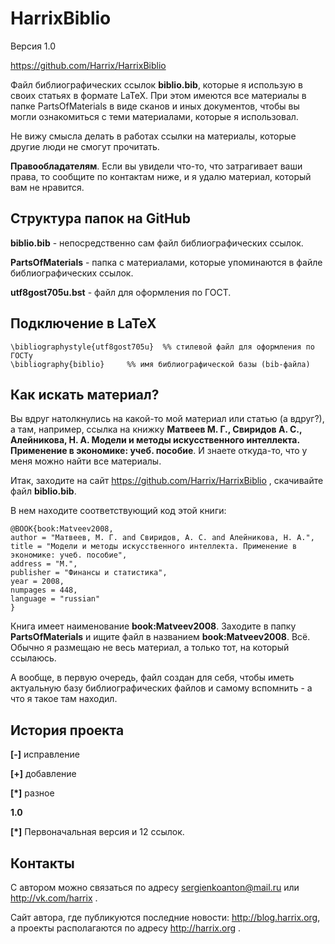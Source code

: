 HarrixBiblio
============

Версия 1.0

https://github.com/Harrix/HarrixBiblio

Файл библиографических ссылок **biblio.bib**, которые я использую в своих статьях в формате LaTeX. При этом имеются все материалы в папке PartsOfMaterials в виде сканов и иных документов, чтобы вы могли ознакомиться с теми материалами, которые я использовал.

Не вижу смысла делать в работах ссылки на материалы, которые другие люди не смогут прочитать.

**Правообладателям**. Если вы увидели что-то, что затрагивает ваши права, то сообщите по контактам ниже, и я удалю материал, который вам не нравится.

Структура папок на GitHub
--------------------------

**biblio.bib** - непосредственно сам файл библиографических ссылок.

**PartsOfMaterials** - папка с материалами, которые упоминаются в файле библиографических ссылок.

**utf8gost705u.bst** - файл для оформления по ГОСТ.

Подключение в LaTeX
--------------------------

	\bibliographystyle{utf8gost705u}  %% стилевой файл для оформления по ГОСТу
	\bibliography{biblio}     %% имя библиографической базы (bib-файла)

Как искать материал?
---------------

Вы вдруг натолкнулись на какой-то мой материал или статью (а вдруг?), а там, например, ссылка на книжку **Матвеев М. Г., Свиридов А. С., Алейникова, Н. А. Модели и методы искусственного интеллекта. Применение в экономике: учеб. пособие**. И знаете откуда-то, что у меня можно найти все материалы. 

Итак, заходите на сайт https://github.com/Harrix/HarrixBiblio , скачивайте файл **biblio.bib**.

В нем находите соответствующий код этой книги:

	@BOOK{book:Matveev2008,
	author = "Матвеев, М. Г. and Свиридов, А. С. and Алейникова, Н. А.",
	title = "Модели и методы искусственного интеллекта. Применение в экономике: учеб. пособие",
	address = "М.",
	publisher = "Финансы и статистика",
	year = 2008,
	numpages = 448,
	language = "russian"
	}
	
Книга имеет наименование **book:Matveev2008**. Заходите в папку **PartsOfMaterials** и ищите файл в названием **book:Matveev2008**. Всё. Обычно я размещаю не весь материал, а только тот, на который ссылаюсь.

А вообще, в первую очередь, файл создан для себя, чтобы иметь актуальную базу библиографических файлов и самому вспомнить - а что я такое там находил.

История проекта
---------------

**[-]** исправление

**[+]** добавление

**[*]** разное

**1.0**

**[*]** Первоначальная версия и 12 ссылок.

Контакты
---------------

С автором можно связаться по адресу sergienkoanton@mail.ru или  http://vk.com/harrix .

Сайт автора, где публикуются последние новости: http://blog.harrix.org, а проекты располагаются по адресу http://harrix.org .